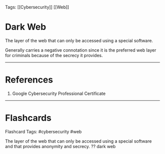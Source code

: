 Tags: [[Cybersecurity]] [[Web]]
# Dark Web

The layer of the web that can only be accessed using a special software.

Generally carries a negative connotation since it is the preferred web layer for criminals because of the secrecy it provides.

---
# References

1. Google Cybersecurity Professional Certificate

---
# Flashcards

Flashcard Tags: #cybersecurity #web 

The layer of the web that can only be accessed using a special software and that provides anonymity and secrecy.
??
dark web
<!--SR:!2024-05-14,15,290!2024-06-07,32,270-->